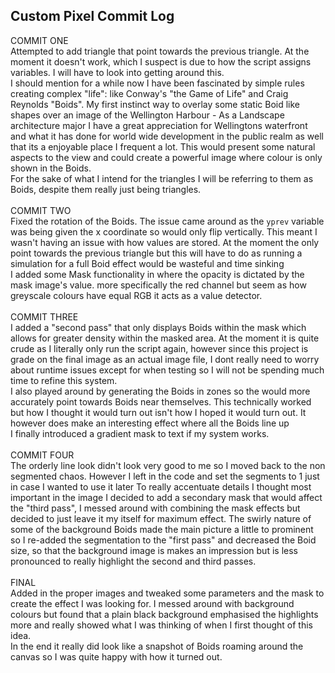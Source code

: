 ## Custom Pixel Commit Log
COMMIT ONE <br/>
Attempted to add triangle that point towards the previous triangle. At the moment it doesn't work, which I suspect is due to how the script assigns variables. I will have to look into getting around this. <br/>
I should mention for a while now I have been fascinated by simple rules creating complex "life": like Conway's "the Game of Life" and Craig Reynolds "Boids". My first instinct way to overlay some static Boid like shapes over an image of the Wellington Harbour - As a Landscape architecture major I have a great appreciation for Wellingtons waterfront and what it has done for world wide development in the public realm as well that its a enjoyable place I frequent a lot. This would present some natural aspects to the view and could create a powerful image where colour is only shown in the Boids. <br/>
For the sake of what I intend for the triangles I will be referring to them as Boids, despite them really just being triangles.<br/>
<br/>
COMMIT TWO <br/>
Fixed the rotation of the Boids. The issue came around as the `yprev` variable was being given the x coordinate so would only flip vertically. This meant I wasn't having an issue with how values are stored. At the moment the only point towards the previous triangle but this will have to do as running a simulation for a full Boid effect would be wasteful and time sinking <br/>
I added some Mask functionality in where the opacity is dictated by the mask image's value. more specifically the red channel but seem as how greyscale colours have equal RGB it acts as a value detector.<br/>
<br/>
COMMIT THREE <br/>
I added a "second pass" that only displays Boids within the mask which allows for greater density within the masked area. At the moment it is quite crude as I literally only run the script again, however since this project is grade on the final image as an actual image file, I dont really need to worry about runtime issues except for when testing so I will not be spending much time to refine this system. <br/>
I also played around by generating the Boids in zones so the would more accurately point towards Boids near themselves. This technically worked but how I thought it would turn out isn't how I hoped it would turn out. It however does make an interesting effect where all the Boids line up<br/>
I finally introduced a gradient mask to text if my system works.<br/>
<br/>
COMMIT FOUR<br/>
The orderly line look didn't look very good to me so I moved back to the non segmented chaos. However I left in the code and set the segments to 1 just in case I wanted to use it later
To really accentuate details I thought most important in the image I decided to add a secondary mask that would affect the "third pass", I messed around with combining the mask effects but decided to just leave it my itself for maximum effect.
The swirly nature of some of the background Boids made the main picture a little to prominent so I re-added the segmentation to the "first pass" and decreased the Boid size, so that the background image is makes an impression but is less pronounced to really highlight the second and third passes. <br/>
<br/>
FINAL<br/>
Added in the proper images and tweaked some parameters and the mask to create the effect I was looking for. I messed around with background colours but found that a plain black background emphasised the highlights more and really showed what I was thinking of when I first thought of this idea.<br/>
In the end it really did look like a snapshot of Boids roaming around the canvas so I was quite happy with how it turned out.
